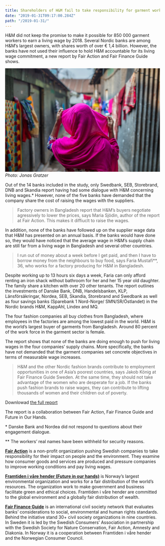 ```yaml
---
title: Shareholders of H&M fail to take responsibility for garment workers’ wages 
date: "2019-01-31T09:17:00.284Z"
path: "/2019-01-31/"
---
```


H&M did not keep the promise to make it possible for 850 000 garment workers to earn a living wage by 2018. Several Nordic banks are among H&M’s largest owners, with shares worth of over € 1,4 billion. However, the banks have not used their influence to hold H&M accountable for its living wage commitment, a new report by Fair Action and Fair Finance Guide shows.

<!-- end -->

![Worker in Bangladesh](nordic-banks.jpg)
*Photo: Jonas Gratzer*

Out of the 14 banks included in the study, only Swedbank, SEB, Storebrand, DNB and Skandia report having had some dialogue with H&M concerning living wages.* However, none of the five banks have demanded that the company share the cost of raising the wages with the suppliers.

> Factory owners in Bangladesh report that H&M’s buyers negotiate agressively to lower the prices, says Maria Sjödin, author of the report at Fair Action. This makes it diffiuclt to raise the wages.

In addition, none of the banks have followed up on the supplier wage data that H&M has presented on an annual basis. If the banks would have done so, they would have noticed that the average wage in H&M’s supply chain are still far from a living wage in Bangladesh and several other countries. 

> I run out of money about a week before I get paid, and then I have to borrow money from the neighbours to buy food, says Faria Mustafi**, 36, who works for a factory producing for H&M in Bangladesh.

Despite working up to 13 hours six days a week, Faria can only afford renting an iron shack without bathroom for her and her 15 year old daughter. The family share a kitchen with over 20 other tenants.
The report outlines the investments of Danske Bank, DNB, Handelsbanken, KLP, Länsförsäkringar, Nordea, SEB, Skandia, Storebrand and Swedbank as well as four savings banks (Sparebank 1 Nord-Norge/ SMN/SR/Östlandet) in the Nordic brands H&M, KappAhl, Lindex and MQ. 

The four fashion companies all buy clothes from Bangladesh, where employees in the factories are among the lowest paid in the world. H&M is the world’s largest buyer of garments from Bangladesh. Around 80 percent of the work force in the garment sector is female. 

The report shows that none of the banks are doing enough to push for living wages in the four companies’ supply chains. More specifically, the banks have not demanded that the garment companies set concrete objectives in terms of measurable wage increases. 

> H&M and the other Nordic fashion brands contribute to employment opportunities in one of Asia’s poorest countries, says Jakob König at Fair Finance Guide Sweden. At the same time, they should not take advantage of the women who are desperate for a job. If the banks push fashion brands to raise wages, they can contribute to lifting thousands of women and their children out of poverty.

Downlowad [the full report](https://fairaction.se/wp-content/uploads/2019/01/FairAction-bankrapport_20190131-1.pdf)

The report is a collaboration between Fair Action, Fair Finance Guide and Future in Our Hands.

\* Danske Bank and Nordea did not respond to questions about their engagement dialogue.

\*\* The workers’ real names have been withheld for security reasons.

[**Fair Action**](https://fairaction.se/english/) is a non-profit organization pushing Swedish companies to take responsibility for their impact on people and the environment. They examine how consumer goods and services are produced and pressure companies to improve working conditions and pay living wages.

[**Framtiden i våre hender (Future in our hands)**](https://www.framtiden.no/english/) is Norway’s largest environmental organization and works for a fair distribution of the world’s resources. The organization work to make government and business facilitate green and ethical choices. Framtiden i våre hender are committed to the global environment and a globally fair distribution of wealth. 

[**Fair Finance Guide**](https://fairfinanceguide.org/) is an international civil society network that evaluates banks’ considerations to social, environmental and human rights standards. Behind the initiative stand 30+ civil society organizations in nine countries. In Sweden it is led by the Swedish Consumers’ Association in partnership with the Swedish Society for Nature Conservation, Fair Action, Amnesty and Diakonia. In Norway it is a cooperation between Framtiden i våre hender and the Norwegian Consumer Council.